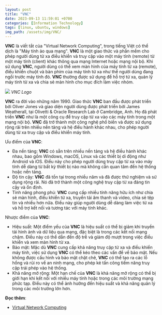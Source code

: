```yaml
---
layout: post
title: "VNC"
date: 2023-09-13 11:59:01 +0700
categories: [Information Technology]
tags: [linux, ubuntu, windows]
img_path: /assets/img/VNC/
---
```


**VNC** là viết tắt của "Virtual Network Computing", trong tiếng Việt có thể dịch là "Máy tính ảo qua mạng". **VNC** là một giao thức và phần mềm cho phép người dùng từ xa điều khiển và truy cập vào một máy tính (remote) từ một máy tính (client) khác thông qua mạng Internet hoặc mạng nội bộ. Khi sử dụng **VNC**, người dùng có thể xem màn hình của máy tính từ xa (remote), điều khiển chuột và bàn phím của máy tính từ xa như thể người dùng đang ngồi trước máy tính đó. **VNC** thường được sử dụng để hỗ trợ từ xa, quản lý máy tính từ xa và chia sẻ màn hình cho mục đích làm việc nhóm.

![](Virtual_Network_Computing.svg)
_VNC Logo_

**VNC** ra đời vào những năm 1990. Giao thức **VNC** ban đầu được phát triển bởi Oliver Jones và giao diện người dùng được phát triển bởi James Weatherall, tại Olivetti & Oracle Research Lab ở Cambridge, Anh. Họ đã phát triển **VNC** như là một công cụ để truy cập từ xa vào các máy tính trong một mạng nội bộ. **VNC** đã trở thành một công nghệ phổ biến và được sử dụng rộng rãi trên nhiều nền tảng và hệ điều hành khác nhau, cho phép người dùng từ xa truy cập và điều khiển máy tính.

Ưu điểm của **VNC**:
- Đa nền tảng: **VNC** có sẵn trên nhiều nền tảng và hệ điều hành khác nhau, bao gồm Windows, macOS, Linux và các thiết bị di động như Android và iOS. Điều này cho phép người dùng truy cập từ xa vào máy tính dễ dàng từ bất kỳ thiết bị nào mà không cần quan tâm đến hệ thống hoặc nền tảng.
- Độ tin cậy: **VNC** đã tồn tại trong nhiều năm và đã được thử nghiệm và sử dụng rộng rãi. Nó đã trở thành một công nghệ truy cập từ xa đáng tin cậy và ổn định.
- Tính năng phong phú: **VNC** cung cấp nhiều tính năng hữu ích như chia sẻ màn hình, điều khiển từ xa, truyền tải âm thanh và video, chia sẻ tệp tin và nhiều hơn nữa. Điều này giúp người dùng dễ dàng làm việc từ xa và hỗ trợ kết nối và tương tác với máy tính khác.

Nhược điểm của **VNC**:
- Hiệu suất: Một điểm yếu của **VNC** là hiệu suất có thể bị giảm khi truyền tải hình ảnh và dữ liệu qua mạng, đặc biệt là trong các kết nối mạng chậm. Điều này có thể dẫn đến độ trễ và giảm độ mượt trong việc điều khiển và xem màn hình từ xa.
- Bảo mật: Mặc dù **VNC** cung cấp khả năng truy cập từ xa và điều khiển máy tính, việc sử dụng **VNC** có thể kéo theo các vấn đề về bảo mật. Nếu không được cấu hình và bảo mật chặt chẽ, **VNC** có thể tạo ra các lỗ hổng và rủi ro về an ninh mạng, cho phép kẻ tấn công tiềm năng truy cập trái phép vào hệ thống.
- Khả năng mở rộng: Một hạn chế của **VNC** là khả năng mở rộng có thể bị giới hạn khi kết nối với nhiều máy tính hoặc trong các môi trường mạng phức tạp. Điều này có thể ảnh hưởng đến hiệu suất và khả năng quản lý trong các môi trường lớn hơn.


**Đọc thêm**:
- [Virtual Network Computing](https://en.wikipedia.org/wiki/Virtual_Network_Computing)
